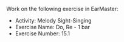 Work on the following exercise in EarMaster:
- Activity: Melody Sight-Singing
- Exercise Name: Do, Re - 1 bar
- Exercise Number: 15.1
